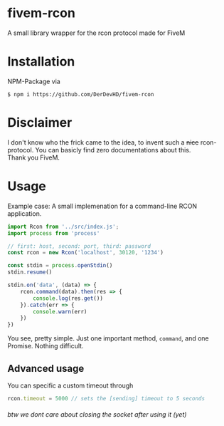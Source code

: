 # fivem-rcon
A small library wrapper for the rcon protocol made for FiveM

# Installation
NPM-Package via

```
$ npm i https://github.com/DerDevHD/fivem-rcon
```

# Disclaimer
I don't know who the frick came to the idea, to invent such a ~~nice~~ rcon-protocol. You can basicly find zero documentations about this.  
Thank you FiveM.

# Usage
Example case: A small implemenation for a command-line RCON application.
```js
import Rcon from '../src/index.js';
import process from 'process'

// first: host, second: port, third: password
const rcon = new Rcon('localhost', 30120, '1234')

const stdin = process.openStdin()
stdin.resume()

stdin.on('data', (data) => {
    rcon.command(data).then(res => {
        console.log(res.get())
    }).catch(err => {
        console.warn(err)
    })
})
```

You see, pretty simple. Just one important method, `command`, and one Promise. Nothing difficult.

## Advanced usage
You can specific a custom timeout through
```js
rcon.timeout = 5000 // sets the [sending] timeout to 5 seconds
```

###### btw we dont care about closing the socket after using it (yet)